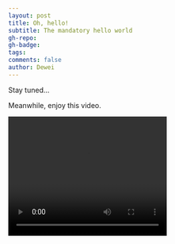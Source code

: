 ```yaml
---
layout: post
title: Oh, hello!
subtitle: The mandatory hello world
gh-repo: 
gh-badge:
tags:
comments: false
author: Dewei
---
```


Stay tuned...

Meanwhile, enjoy this video.

<video width="320" height="240" controls>
  <source src="https://dewei-memories.s3.ap-southeast-1.amazonaws.com/videos/dolphins.mp4" type="video/mp4">
  Your browser does not support the video tag.
</video>